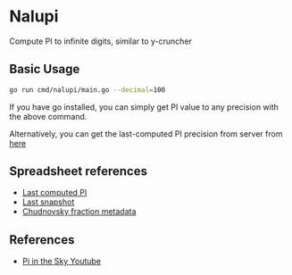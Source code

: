 # Nalupi
Compute PI to infinite digits, similar to y-cruncher

## Basic Usage
```bash
go run cmd/nalupi/main.go --decimal=100
```
If you have go installed, you can simply get PI value to any precision with the above command.

Alternatively, you can get the last-computed PI precision from server from [here](https://nalupi-b235sdkoha-de.a.run.app/pi/trigger)

## Spreadsheet references
- [Last computed PI](https://docs.google.com/spreadsheets/d/1YnXZwX5ABPmBUFhktGVLDVnmgluVgSMFjIkMyIJ8Lt0/edit#gid=0)
- [Last snapshot](https://docs.google.com/spreadsheets/d/1FMUFV2z_MaccKswNLh3-x2vDeBY3RRNNzzAusjh848c/edit#gid=0)
- [Chudnovsky fraction metadata](https://docs.google.com/spreadsheets/d/1EUh-4d-Xx1YQmfgdNaNsIWE5B1Q8s6WTm50UlUtHfIQ/edit#gid=0)

## References
- [Pi in the Sky Youtube](https://youtu.be/BwkpNd2ceBk)